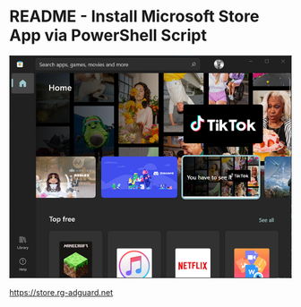 # README - Install Microsoft Store App via PowerShell Script

![Title Banner](/Windows/MicrosoftStore/media/ms_store.png)


https://store.rg-adguard.net
